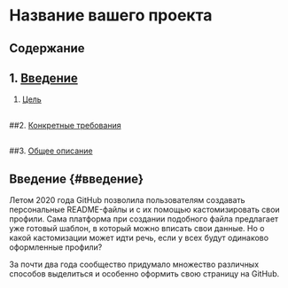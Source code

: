# Название вашего проекта

## Содержание
## 1. [Введение](#введение)
   1. [Цель](#цель)
##
##2. [Конкретные требования](#конкретные-требования)
##
##3. [Общее описание](#общее-описание)



## Введение {#введение}
Летом 2020 года GitHub позволила пользователям создавать персональные README-файлы и с их помощью кастомизировать свои профили. Сама платформа при создании подобного файла предлагает уже готовый шаблон, в который можно вписать свои данные. Но о какой кастомизации может идти речь, если у всех будут одинаково оформленные профили?

<!-- Ссылка на раздел "Введение" -->
<a name="введение"></a>

За почти два года сообщество придумало множество различных способов выделиться и особенно оформить свою страницу на GitHub.
